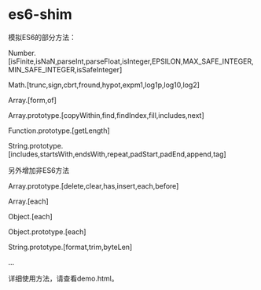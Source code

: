 # es6-shim

模拟ES6的部分方法：

Number.[isFinite,isNaN,parseInt,parseFloat,isInteger,EPSILON,MAX_SAFE_INTEGER,MIN_SAFE_INTEGER,isSafeInteger]

Math.[trunc,sign,cbrt,fround,hypot,expm1,log1p,log10,log2]

Array.[form,of]

Array.prototype.[copyWithin,find,findIndex,fill,includes,next]

Function.prototype.[getLength]

String.prototype.[includes,startsWith,endsWith,repeat,padStart,padEnd,append,tag]

另外增加非ES6方法

Array.prototype.[delete,clear,has,insert,each,before]

Array.[each]

Object.[each]

Object.prototype.[each]

String.prototype.[format,trim,byteLen]

...

详细使用方法，请查看demo.html。
